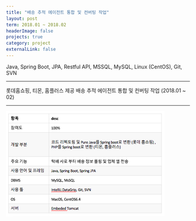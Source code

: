 ```yaml
---
title: "배송 추적 에이전트 통합 및 컨버팅 작업"
layout: post
term: 2018.01 ~ 2018.02
headerImage: false
projects: true
category: project
externalLink: false
---
```


Java, Spring Boot, JPA, Restful API, MSSQL, MySQL, Linux (CentOS), Git, SVN

---

롯데홈쇼핑, 티몬, 홈플러스 제공 배송 추적 에이전트 통합 및 컨버팅 작업 (2018.01 ~ 02)

---

<img src="../assets/images/project5-0.png">
